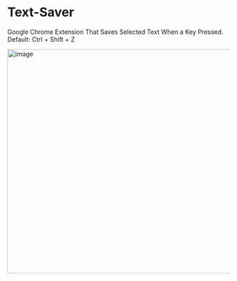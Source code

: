 # Text-Saver
Google Chrome Extension That Saves Selected Text When a Key Pressed.
Default: Ctrl + Shift + Z

<img width="508" alt="image" src="https://github.com/Leaf48/Text-Saver/assets/58620209/0a5ecb67-e9e6-41e7-b3e3-699533d59e34">
